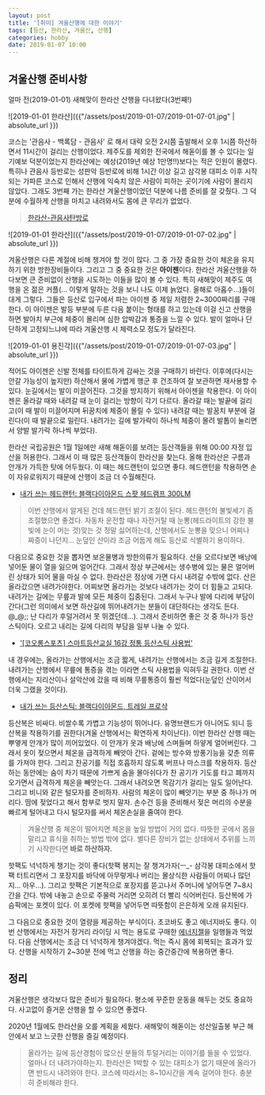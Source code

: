 ```yaml
---
layout: post
title: '[취미] 겨울산행에 대한 이야기'
tags: [등산, 한라산, 겨울산, 산행]
categories: hobby
date: 2019-01-07 10:00
---
```


## 겨울산행 준비사항
얼마 전(2019-01-01) 새해맞이 한라산 산행을 다녀왔다(3번째!)

![2019-01-01 한라산]({{"/assets/post/2019-01-07/2019-01-07-01.jpg" | absolute_url }})

코스는 '관음사 - 백록담 - 관음사' 로 해서 대략 오전 2시쯤 출발해서 오후 1시쯤 하산하면서 11시간이 걸리는 산행이었다. 제주도를 제외한 전국에서 해돋이를 볼 수 있다는 일기예보 덕분이었는지 한라산에는 예상(2019년 예상 1만명!!)보다는 적은 인원이 몰렸다. 특히나 관음사 등반로는 성판악 등반로에 비해 1시간 이상 길고 삼각봉 대피소 이후 시작되는 가파른 코스로 인해서 산행에 익숙치 않은 사람이 피하는 곳이기에 사람이 몰리지 않았다. 그래도 3번째 가는 한라산 겨울산행이었던 덕분에 나름 준비를 잘 갖췄다. 그 덕분에 수월하게 산행을 마치고 내려와서도 몸에 큰 무리가 없었다.

> [한라산-관음사탄방로](http://www.jeju.go.kr/hallasan/info/info/realtime/course04.htm)

![2019-01-01 한라산]({{"/assets/post/2019-01-07/2019-01-07-02.jpg" | absolute_url }})

겨울산행은 다른 계절에 비해 챙겨야 할 것이 많다. 그 중 가장 중요한 것이 체온을 유지하기 위한 방한장비들이다. 그리고 그 중 중요한 것은 **아이젠**이다. 한라산 겨울산행을 하다보면 큰 준비없이 산행을 시도하는 이들을 많이 볼 수 있다. 특히 새해맞이 제주도 여행을 온 젊은 커플(... 이렇게 말하는 것을 보니 나도 이제 늙었다. 올해로 아홉수...)들이 대게 그렇다. 그들은 등산로 입구에서 파는 아이젠 중 제일 저렴한 2~3000짜리를 구매한다. 이 아이젠은 발등 부분에 두른 다음 붙이는 형태를 하고 있는데 이걸 신고 산행을 하면 발아치 부근에 체중이 몰리며 심한 압박감과 통증을 느낄 수 있다. 발이 얼마나 단단하게 고정되느냐에 따라 겨울산행 시 체력소모 정도가 달라진다.

![2019-01-01 용진각]({{"/assets/post/2019-01-07/2019-01-07-03.jpg" | absolute_url }})

적어도 아이젠은 신발 전체를 타이트하게 감싸는 것을 구매하기 바란다. 이후에(다시는 안갈 가능성이 높지만) 하산해서 물에 가볍게 행군 후 건조하여 잘 보관하면 재사용할 수 있다. 눈길에서는 발이 미끌어진다. 그것을 방지하기 위해서 아이젠을 착용한다. 이 아이젠은 올라갈 때와 내려갈 때 눈이 걸리는 방향이 각기 다르다. 올라갈 때는 발끝에 걸리고(이 때 발이 미끌어지며 뒤꿈치에 체중이 몰릴 수 있다) 내려갈 때는 발꿈치 부분에 걸린다(이 때 발끝으로 밀린다. 내려가는 길에 발가락이 하나씩 체중이 몰려 발톱이 눌리면서 양발 발가락 하나씩 부었다).

한라산 국립공원은 1월 1일에만 새해 해돋이를 보려는 등산객들을 위해 00:00  자정 입산을 허용한다. 그래서 이 때 많은 등산객들이 한라산을 찾는다. 올해 한라산은 구름과 안개가 가득한 탓에 어두웠다. 이 때는 헤드랜턴이 있으면 좋다. 헤드랜턴을 착용하면 손이 자유로워지기 때문에 산행이 조금 더 수월해진다. 

* [내가 쓰는 헤드랜턴: 블랙다이아몬드 스팟 헤드램프 300LM](http://www.okmall.com/product/view.html?no=247755&pID=20008192&UNI=N)


> 이번 산행에서 알게된 건데 헤드랜턴 밝기 조절이 된다.
> 헤드랜턴의 불빛세기 좀 조절했으면 좋겠다. 자동차 운전할 때나 자전거탈 때 눈뽕(헤드라이트의 강한 불빛에 눈이 머는 것)맞는 것 정말 싫어하는데, 산행에서도 눈뽕을 맞으니 어찌나 짜증이 나던지...
> 눈덮인 산이라 조금 어둡게 해도 등산로 식별하기 용이하다.


다음으로 중요한 것을 뽑자면 보온물병과 방한의류가 필요하다. 산을 오르다보면 배낭에 넣어둔 물이 열을 잃으며 얼어간다. 그래서 정상 부근에서는 생수병에 있는 물은 얼어버린 상태가 되어 물을 마실 수 없다. 한라산은 정상에 가면 다시 내려갈 수밖에 없다. 산은 올라갔으면 내려가야한다. 어찌보면 올라가는 것보다 내려가는 것이 더 힘들고 고되다. 내려가는 길에는 무릎과 발에 모든 체중이 집중된다. 그래서 누구나 발에 다리에 부담이 간다(그런 의미에서 보면 하산길에 뛰어내려가는 분들이 대단하다는 생각도 든다. @_@;; 난 다리가 후덜거려서 못 뛰겠던데...). 그래서 준비하면 좋은 것 중 하나가 등산스틱이다. 오르고 내리는 길에 다리의 부담을 일부 나눌 수 있다. 

* ['[코오롱스포츠] 스마트등산교실 16강 정통 등산스틱 사용법'](https://www.youtube.com/watch?v=VcDqyYQ9zVg)

내 경우에는, 올라가는 산행에서는 조금 짧게, 내려가는 산행에서는 조금 길게 조절한다. 내려가는 산행에서 무릎에 통증을 겪는 이라면 스틱 사용법을 익혀두길 권한다. 이번 산행에서는 지리산이나 설악산에 갔을 때 비해 무릎통증이 훨씬 적었다(눈덮인 산이어서 더욱 그랬을 것이다). 

* [내가 쓰는 등산스틱: 블랙다이아몬드, 트레일 프로샥](http://www.okmall.com/product/view.html?no=84291&pID=20008189&UNI=N)

등산복은 비싸다. 비쌀수록 가볍고 기능성이 뛰어나다. 유명브랜드가 아니어도 되니 등산복을 착용하기를 권한다(겨울 산행에서는 확연하게 차이난다). 이번 한라산 산행 때는 뿌옇게 안개가 많이 끼어있었다. 이 안개가 옷과 배낭에 스며들며 하얗게 얼어버린다. 그래서 옷이 젖으면서 체온을 급격하게 빼앗아 간다. 겉에는 방수와 방풍기능을 갖춘 의류를 가져야 한다. 그리고 찬공기를 직접 호흡하지 않도록 버프나 마스크를 착용하자. 등산하는 동안에는 숨이 차기 때문에 가쁘게 숨을 몰아쉬다가 찬 공기가 기도를 타고 폐까지 오가면서 급격하게 체온을 빼앗는다. 그래서 내려오면 목감기가 걸리는 일도 일어난다. 그리고 비니와 같은 털모자를 준비하자. 사람의 체온이 많이 빼앗기는 부분 중 하나가 머리다. 땀에 젖었다고 해서 함부로 벗지 말자. 손수건 등을 준비해서 젖은 머리의 수분을 빠르게 털어내고 다시 털모자를 써서 체온손실을 줄여야 한다. 


> 겨울산행 중 체온이 떨어지면 체온을 높일 방법이 거의 없다. 따뜻한 곳에서 몸을 말리고 휴식을 취하는 방법 밖에 없다. 별다른 장비가 없는 상태에서 추위를 느끼기 시작한다면 **바로 하산하자.**


핫팩도 넉넉하게 챙기는 것이 좋다(핫팩 봉지는 잘 챙겨가자(ㅡ_- 삼각봉 대피소에서 핫팩 터트리면서 그 포장지를 바닥에 아무렇게나 버리는 몰상식한 사람들이 어찌나 많던지... 아우...). 그리고 핫팩은 기본적으로 포장지를 뜯고나서 주머니에 넣어두면 7~8시간을 간다. 밖에 내놓고 손으로 주물럭 거리면 오히려 더 빨리 식어버린다. 등산복에 가슴팍에는 포켓이 있다. 이 포켓에 핫팩을 넣어두면 따뜻함이 은은하게 오래 유지된다. 

그 다음으로 중요한 것이 열량을 제공하는 부식이다. 초코바도 좋고 에너지바도 좋다. 이번 산행에서는 자전거 장거리 라이딩 시 먹는 용도로 구매한 [에너지젤](http://item.gmarket.co.kr/Item?goodscode=1340926822)을 일행들과 먹었다. 다음 산행에서는 조금 더 넉넉하게 챙겨야겠다. 먹는 즉시 몸에 회복되는 효과가 있다. 산행을 시작하기 2~30분 전에 먹고 산행을 하는 중간중간에 복용하면 좋다.


## 정리
겨울산행은 생각보다 많은 준비가 필요하다. 평소에 꾸준한 운동을 해두는 것도 중요하다. 사고없이 즐거운 산행을 할 수 있으면 좋겠다. 

2020년 1월에도 한라산을 오를 계획을 세웠다. 새해맞이 해돋이는 성산일출봉 부근 해안에서 보고 느긋한 산행을 즐길 예정이다.

> 올라가는 길에 등산경험이 많으신 분들의 투덜거리는 이야기를 들을 수 있었다. 얼마나 더 내려가야하는지. 한라산은 1박할 수 있는 대피소가 없기 때문에 올라가면 반드시 내려와야 한다. 코스에 따라서는 8~10시간을 계속 걸어야 한다. 충분히 준비해랴 한다. 